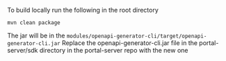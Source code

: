 To build locally run the following in the root directory
```
mvn clean package
```

The jar will be in the `modules/openapi-generator-cli/target/openapi-generator-cli.jar`
Replace the openapi-generator-cli.jar file in the portal-server/sdk directory in the portal-server repo with the new one